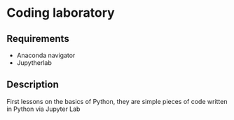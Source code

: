 # Coding laboratory

## Requirements
- Anaconda navigator
- Jupytherlab

## Description
First lessons on the basics of Python, they are simple pieces of code written in Python via Jupyter Lab
